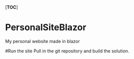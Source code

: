 [__TOC__]

# PersonalSiteBlazor
My personal website made in blazor

#Run the site
Pull in the git repository and build the solution.